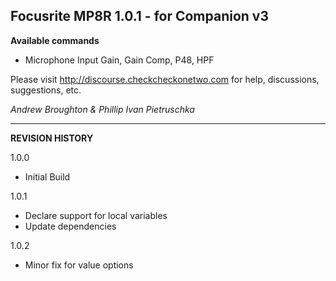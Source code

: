 ## Focusrite MP8R 1.0.1 - for Companion v3

**Available commands**

- Microphone Input Gain, Gain Comp, P48, HPF

Please visit http://discourse.checkcheckonetwo.com for help, discussions, suggestions, etc.

_Andrew Broughton & Phillip Ivan Pietruschka_

---

**REVISION HISTORY**

1.0.0

- Initial Build

1.0.1

- Declare support for local variables
- Update dependencies

1.0.2

- Minor fix for value options